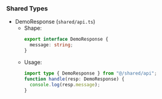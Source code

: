 ### Shared Types

- DemoResponse (`shared/api.ts`)
  - Shape:
    ```ts
    export interface DemoResponse {
      message: string;
    }
    ```
  - Usage:
    ```ts
    import type { DemoResponse } from "@/shared/api";
    function handle(resp: DemoResponse) {
      console.log(resp.message);
    }
    ```